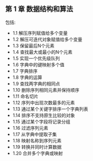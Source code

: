 ## 第 1 章 数据结构和算法

包括:

* 1.1 解压序列赋值给多个变量
* 1.2 解压可迭代对象赋值给多个变量
* 1.3 保留最后N个元素
* 1.4 查找最大或最小的N个元素
* 1.5 实现一个优先级队列
* 1.6 字典中的键映射多个值
* 1.7 字典排序
* 1.8 字典的运算
* 1.9 查找两字典的相同点
* 1.10 删除序列相同元素并保持顺序
* 1.11 命名切片
* 1.12 序列中出现次数最多的元素
* 1.13 通过某个关键字排序一个字典列表
* 1.14 排序不支持原生比较的对象
* 1.15 通过某个字段将记录分组
* 1.16 过滤序列元素
* 1.17 从字典中提取子集
* 1.18 映射名称到序列元素
* 1.19 转换并同时计算数据
* 1.20 合并多个字典或映射